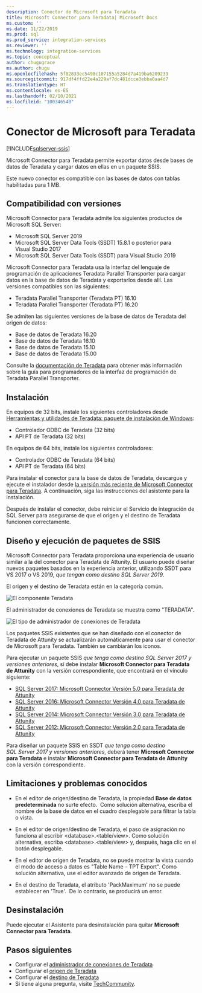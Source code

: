 ```yaml
---
description: Conector de Microsoft para Teradata
title: Microsoft Connector para Teradata| Microsoft Docs
ms.custom: ''
ms.date: 11/22/2019
ms.prod: sql
ms.prod_service: integration-services
ms.reviewer: ''
ms.technology: integration-services
ms.topic: conceptual
author: chugugrace
ms.author: chugu
ms.openlocfilehash: 5f82833ec5498c107155a5284d7a419ba6289239
ms.sourcegitcommit: 917df4ffd22e4a229af7dc481dcce3ebba0aa4d7
ms.translationtype: HT
ms.contentlocale: es-ES
ms.lasthandoff: 02/10/2021
ms.locfileid: "100346540"
---
```

# <a name="microsoft-connector-for-teradata"></a>Conector de Microsoft para Teradata

[!INCLUDE[sqlserver-ssis](../../includes/applies-to-version/sqlserver-ssis.md)]

Microsoft Connector para Teradata permite exportar datos desde bases de datos de Teradata y cargar datos en ellas en un paquete SSIS.

Este nuevo conector es compatible con las bases de datos con tablas habilitadas para 1 MB.

## <a name="version-support"></a>Compatibilidad con versiones

Microsoft Connector para Teradata admite los siguientes productos de Microsoft SQL Server:

- Microsoft SQL Server 2019
- Microsoft SQL Server Data Tools (SSDT) 15.8.1 o posterior para Visual Studio 2017
- Microsoft SQL Server Data Tools (SSDT) para Visual Studio 2019

Microsoft Connector para Teradata usa la interfaz del lenguaje de programación de aplicaciones Teradata Parallel Transporter para cargar datos en la base de datos de Teradata y exportarlos desde allí. Las versiones compatibles son las siguientes:

- Teradata Parallel Transporter (Teradata PT) 16.10
- Teradata Parallel Transporter (Teradata PT) 16.20

Se admiten las siguientes versiones de la base de datos de Teradata del origen de datos:

- Base de datos de Teradata 16.20
- Base de datos de Teradata 16.10
- Base de datos de Teradata 15.10
- Base de datos de Teradata 15.00

Consulte la [documentación de Teradata](https://docs.teradata.com/) para obtener más información sobre la guía para programadores de la interfaz de programación de Teradata Parallel Transporter.

## <a name="installation"></a>Instalación

En equipos de 32 bits, instale los siguientes controladores desde [Herramientas y utilidades de Teradata: paquete de instalación de Windows](https://downloads.teradata.com/download/tools/teradata-tools-and-utilities-windows-installation-package):

- Controlador ODBC de Teradata (32 bits)
- API PT de Teradata (32 bits)

En equipos de 64 bits, instale los siguientes controladores:

- Controlador ODBC de Teradata (64 bits)
- API PT de Teradata (64 bits)

Para instalar el conector para la base de datos de Teradata, descargue y ejecute el instalador desde [la versión más reciente de Microsoft Connector para Teradata](https://www.microsoft.com/download/details.aspx?id=100599). A continuación, siga las instrucciones del asistente para la instalación.

Después de instalar el conector, debe reiniciar el Servicio de integración de SQL Server para asegurarse de que el origen y el destino de Teradata funcionen correctamente.

## <a name="design-and-execute-ssis-packages"></a>Diseño y ejecución de paquetes de SSIS

Microsoft Connector para Teradata proporciona una experiencia de usuario similar a la del conector para Teradata de Attunity. El usuario puede diseñar nuevos paquetes basados en la experiencia anterior, utilizando SSDT para VS 2017 o VS 2019, *que tengan como destino SQL Server 2019*.

El origen y el destino de Teradata están en la categoría común.

![El componente Teradata](media/teradata-component.png)

El administrador de conexiones de Teradata se muestra como "TERADATA".

![El tipo de administrador de conexiones de Teradata](media/teradata-connection-manager-type.png)

Los paquetes SSIS existentes que se han diseñado con el conector de Teradata de Attunity se actualizarán automáticamente para usar el conector de Microsoft para Teradata. También se cambiarán los iconos.

Para ejecutar un paquete SSIS *que tenga como destino SQL Server 2017 y versiones anteriores*, sí debe instalar **Microsoft Connector para Teradata de Attunity** con la versión correspondiente, que encontrará en el vínculo siguiente:

- [SQL Server 2017: Microsoft Connector Versión 5.0 para Teradata de Attunity](https://www.microsoft.com/download/details.aspx?id=55179)
- [SQL Server 2016: Microsoft Connector Versión 4.0 para Teradata de Attunity](https://www.microsoft.com/download/details.aspx?id=52950)
- [SQL Server 2014: Microsoft Connector Versión 3.0 para Teradata de Attunity](https://www.microsoft.com/download/details.aspx?id=44582)
- [SQL Server 2012: Microsoft Connector Versión 2.0 para Teradata de Attunity](https://www.microsoft.com/download/details.aspx?id=29283)

Para diseñar un paquete SSIS en SSDT *que tenga como destino SQL Server 2017 y versiones anteriores*, deberá tener **Microsoft Connector para Teradata** e instalar **Microsoft Connector para Teradata de Attunity** con la versión correspondiente.

## <a name="limitations-and-known-issues"></a>Limitaciones y problemas conocidos

- En el editor de origen/destino de Teradata, la propiedad **Base de datos predeterminada** no surte efecto.  Como solución alternativa, escriba el nombre de la base de datos en el cuadro desplegable para filtrar la tabla o vista.

- En el editor de origen/destino de Teradata, el paso de asignación no funciona al escribir \<database>.<table/view>. Como solución alternativa, escriba \<database>.<table/view> y, después, haga clic en el botón desplegable.

- En el editor de origen de Teradata, no se puede mostrar la vista cuando el modo de acceso a datos es "Table Name – TPT Export". Como solución alternativa, use el editor avanzado de origen de Teradata.

- En el destino de Teradata, el atributo 'PackMaximum' no se puede establecer en 'True'.  De lo contrario, se producirá un error.

## <a name="uninstallation"></a>Desinstalación

Puede ejecutar el Asistente para desinstalación para quitar **Microsoft Connector para Teradata**.

## <a name="next-steps"></a>Pasos siguientes

- Configurar el [administrador de conexiones de Teradata](teradata-connection-manager.md)
- Configurar el [origen de Teradata](teradata-source.md)
- Configurar el [destino de Teradata](teradata-destination.md)
- Si tiene alguna pregunta, visite [TechCommunity](https://aka.ms/AA6iwdw).
